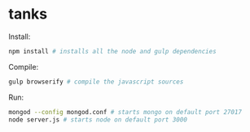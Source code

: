 # tanks

Install:
```bash
npm install # installs all the node and gulp dependencies
```

Compile:
```bash
gulp browserify # compile the javascript sources
```

Run:
```bash
mongod --config mongod.conf # starts mongo on default port 27017
node server.js # starts node on default port 3000
```

